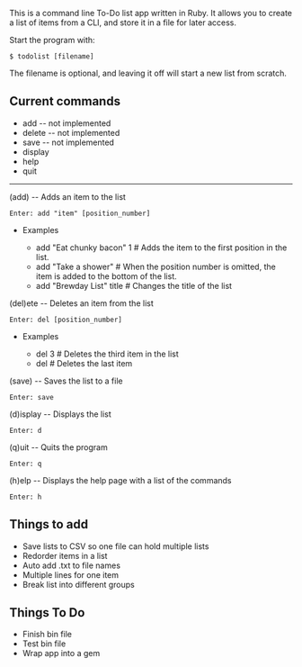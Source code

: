 This is a command line To-Do list app written in Ruby.
It allows you to create a list of items from a CLI, and store it in a file for 
later access.

Start the program with: 

    $ todolist [filename]

The filename is optional, and leaving it off will start a new list from scratch.

Current commands
----
* add -- not implemented
* delete -- not implemented
* save -- not implemented
* display
* help
* quit

----
(add) -- Adds an item to the list

    Enter: add "item" [position_number]

* Examples

    * add "Eat chunky bacon" 1    # Adds the item to the first position in the list.
    * add "Take a shower"         # When the position number is omitted, the item is added to the bottom of the list.
    * add "Brewday List" title    # Changes the title of the list

(del)ete  -- Deletes an item from the list

    Enter: del [position_number]

* Examples

    * del 3    # Deletes the third item in the list
    * del      # Deletes the last item

(save) -- Saves the list to a file

    Enter: save

(d)isplay -- Displays the list

	Enter: d

(q)uit -- Quits the program

	Enter: q

(h)elp -- Displays the help page with a list of the commands

	Enter: h

Things to add
----
* Save lists to CSV so one file can hold multiple lists
* Redorder items in a list
* Auto add .txt to file names
* Multiple lines for one item
* Break list into different groups

Things To Do
----
* Finish bin file
* Test bin file
* Wrap app into a gem
